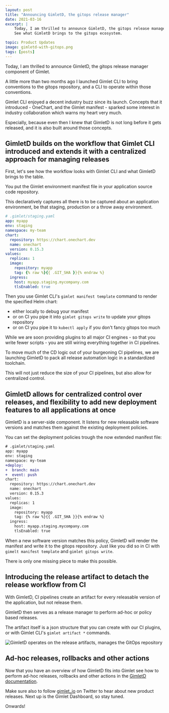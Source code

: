 ```yaml
---
layout: post
title: "Announcing GimletD, the gitops release manager"
date: 2021-03-16
excerpt: |
    Today, I am thrilled to announce GimletD, the gitops release manager component of Gimlet.
    See what GimletD brings to the gitops ecosystem.

topic: Product Updates
image: gimletd-with-gitops.png
tags: [posts]
---
```


Today, I am thrilled to announce GimletD, the gitops release manager component of Gimlet.

A little more than two months ago I launched Gimlet CLI to bring conventions to the gitops repository, and a CLI to operate within those conventions.

Gimlet CLI enjoyed a decent industry buzz since its launch. Concepts that it introduced - OneChart, and the Gimlet manifest - sparked some interest in industry collaboration which warns my heart very much.

Especially, because even then I knew that GimletD is not long before it gets released, and it is also built around those concepts.

## GimletD builds on the workflow that Gimlet CLI introduced and extends it with a centralized approach for managing releases

First, let's see how the workflow looks with Gimlet CLI and what GimletD brings to the table.

You put the Gimlet environment manifest file in your application source code repository.

This declaratively captures all there is to be captured about an application environment, be that staging, production or a throw away environment.

```yaml
# .gimlet/staging.yaml
app: myapp
env: staging
namespace: my-team
chart:
  repository: https://chart.onechart.dev
  name: onechart
  version: 0.15.3
values:
  replicas: 1
  image:
    repository: myapp
    tag: {% raw %}{{ .GIT_SHA }}{% endraw %}
  ingress:
    host: myapp.staging.mycompany.com
    tlsEnabled: true
```

Then you use Gimlet CLI's `gimlet manifest template` command to render the specified Helm chart:
- either locally to debug your manifest
- or on CI you pipe it into `gimlet gitops write` to update your gitops repository
- or on CI you pipe it to `kubectl apply` if you don't fancy gitops too much

While we are soon providing plugins to all major CI engines - so that you write fewer scripts - you are still wiring everything together in CI pipelines.

To move much of the CD logic out of your burgeoning CI pipelines, we are launching GimletD to pack all release automation logic in a standardized toolchain.

This will not just reduce the size of your CI pipelines, but also allow for centralized control.

## GimletD allows for centralized control over releases, and flexibility to add new deployment features to all applications at once

GimletD is a server-side component. It listens for new releasable software versions and matches them against the existing deployment policies.

You can set the deployment policies trough the now extended manifest file:

```diff
# .gimlet/staging.yaml
app: myapp
env: staging
namespace: my-team
+deploy:
+  branch: main
+  event: push
chart:
  repository: https://chart.onechart.dev
  name: onechart
  version: 0.15.3
values:
  replicas: 1
  image:
    repository: myapp
    tag: {% raw %}{{ .GIT_SHA }}{% endraw %}
  ingress:
    host: myapp.staging.mycompany.com
    tlsEnabled: true
```

When a new software version matches this policy, GimletD will render the manifest and write it to the gitops repository.
Just like you did so in CI with `gimelt manifest template` and `gimlet gitops write`.

There is only one missing piece to make this possible.

## Introducing the release artifact to detach the release workflow from CI

With GimletD, CI pipelines create an artifact for every releasable version of the application, but not release them.

GimletD then serves as a release manager to perform ad-hoc or policy based releases.

The artifact itself is a json structure that you can create with our CI plugins, or with Gimlet CLI's `gimlet artifact *` commands.

![GimletD operates on the release artifacts, manages the GitOps repository](/gimletd-with-gitops.png)

## Ad-hoc releases, rollbacks and other actions

Now that you have an overview of how GimletD fits into Gimlet see how to perform ad-hoc releases, rollbacks and other actions in the [GimletD documentation](http://localhost:8080/gimletd/on-demand-releases/).

Make sure also to follow [gimlet_io](https://twitter.com/gimlet_io) on Twitter to hear about new product releases.
Next up is the Gimlet Dashboard, so stay tuned.

Onwards!
